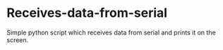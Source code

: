 # Receives-data-from-serial
Simple python script which receives data from serial and prints it on the screen.
